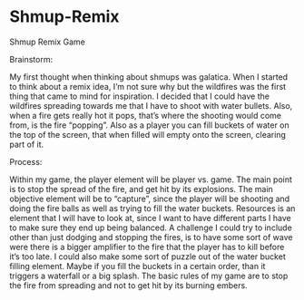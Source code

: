 # Shmup-Remix
 Shmup Remix Game

Brainstorm:

My first thought when thinking about shmups was
galatica. When I started to think about a remix idea, I’m
not sure why but the wildfires was the first thing that
came to mind for inspiration. I decided that I could have
the wildfires spreading towards me that I have to shoot
with water bullets. Also, when a fire gets really hot it
pops, that’s where the shooting would come from, is the
fire “popping”. Also as a player you can fill buckets of
water on the top of the screen, that when filled will
empty onto the screen, clearing part of it.

Process: 

Within my game, the player element will be player vs. game. The main point is to
stop the spread of the fire, and get hit by its explosions. The main objective
element will be to “capture”, since the player will be shooting and doing the fire
balls as well as trying to fill the water buckets. Resources is an element that I will
have to look at, since I want to have different parts I have to make sure they end
up being balanced.
A challenge I could try to include other than just dodging and stopping the fires, is
to have some sort of wave were there is a bigger amplifier to the fire that the
player has to kill before it’s too late. I could also make some sort of puzzle out of
the water bucket filling element. Maybe if you fill the buckets in a certain order,
than it triggers a waterfall or a big splash.
The basic rules of my game are to stop the fire from spreading and not to get hit
by its burning embers.
